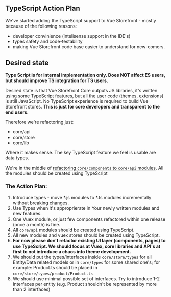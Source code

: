 ## TypeScript Action Plan

We've started adding the TypeScript support to Vue Storefront - mostly because of the following reasons:
- developer convinience (intelisense support in the IDE's)
- types safety and code-testability
- making Vue Storefront code base easier to understand for new-comers.

## Desired state

**Type Script is for internal implementation only. Does NOT affect ES users, but should improve TS integration for TS users.**

Desired state is that Vue Storefront Core outputs JS libraries, it's written using some TypeScript features, but all the user code (themes, extensions) is still JavaScript. No TypeScript experience is required to build Vue Storefront stores. **This is just for core developers and transparent to the end users.**

Therefore we're refactoring just:
- core/api
- core/store
- core/lib

Where it makes sense. The key TypeScript feature we feel is usable are data types.

We're in the middle of [refactoring `core/components` to `core/api` modules](https://github.com/DivanteLtd/vue-storefront/issues/1213). All the modules should be created using TypeScript

### The Action Plan:

1. Introduce types - move *.js modules to *.ts modules incrementally without breaking changes. 
2. Use Types when it's approprierate in Your newly written modules and new features.
3. One Vuex module, or just few components refactored within one release (once a month) is fine.
4. All `core/api` modules should be created using TypeScript.
5. All new modules and vuex stores should be created using TypeScript.
6. **For now please don't refactor existing UI layer (components, pages) to use TypeScript. We should focus at Vuex, core libraries and API's at first to not introduce a chaos into theme development.**
6. We should put the types/interfaces inside `core/store/types` for all Entity/Data related models or in `core/types` for some shared one's; for example: Product.ts should be placed in `core/store/types/product/Product.ts`
7. We should use minimal possible set of interfaces. Try to introduce 1-2 interfaces per entity (e.g. Product shouldn't be represented by more than 2 interfaces)
